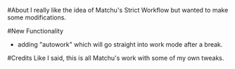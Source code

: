#About
I really like the idea of Matchu's Strict Workflow but wanted to make some modifications.

#New Functionality
- adding "autowork" which will go straight into work mode after a break.

#Credits
Like I said, this is all Matchu's work with some of my own tweaks.

